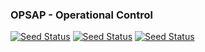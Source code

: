 ### OPSAP - Operational Control

[![Seed Status](https://api.seed.run/opsap/monorepo/stages/develop/build_badge)](https://console.seed.run/opsap/monorepo)
[![Seed Status](https://api.seed.run/opsap/monorepo/stages/staging/build_badge)](https://console.seed.run/opsap/monorepo)
[![Seed Status](https://api.seed.run/opsap/monorepo/stages/production/build_badge)](https://console.seed.run/opsap/monorepo)
